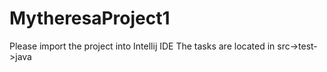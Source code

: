 # MytheresaProject1
Please import the project into Intellij IDE
The tasks are located in src->test->java

